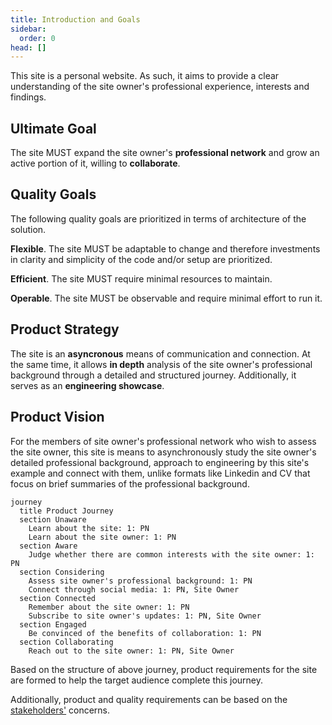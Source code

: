 ```yaml
---
title: Introduction and Goals
sidebar:
  order: 0
head: []
---
```


This site is a personal website.
As such, it aims to provide a clear understanding of the site owner's professional experience, interests and findings.

## Ultimate Goal

The site MUST expand the site owner's **professional network** and grow an active portion of it, willing to **collaborate**.

## Quality Goals

The following quality goals are prioritized in terms of architecture of the solution.

**Flexible**. The site MUST be adaptable to change and therefore investments in clarity and simplicity of the code and/or setup are prioritized.

**Efficient**. The site MUST require minimal resources to maintain.

**Operable**. The site MUST be observable and require minimal effort to run it.

## Product Strategy

The site is an **asyncronous** means of communication and connection.
At the same time, it allows **in depth** analysis of the site owner's professional background through a detailed and structured journey.
Additionally, it serves as an **engineering showcase**.

## Product Vision

For the members of site owner's professional network who wish to assess the site owner, this site is means to asynchronously study the site owner's detailed professional background, approach to engineering by this site's example and connect with them, unlike formats like Linkedin and CV that focus on brief summaries of the professional background.

```mermaid
journey
  title Product Journey
  section Unaware
    Learn about the site: 1: PN
    Learn about the site owner: 1: PN
  section Aware
    Judge whether there are common interests with the site owner: 1: PN
  section Considering
    Assess site owner's professional background: 1: PN
    Connect through social media: 1: PN, Site Owner
  section Connected
    Remember about the site owner: 1: PN
    Subscribe to site owner's updates: 1: PN, Site Owner
  section Engaged
    Be convinced of the benefits of collaboration: 1: PN
  section Collaborating
    Reach out to the site owner: 1: PN, Site Owner
```

Based on the structure of above journey, product requirements for the site are formed to help the target audience complete this journey.

Additionally, product and quality requirements can be based on the [stakeholders'](./stakeholders/) concerns.
